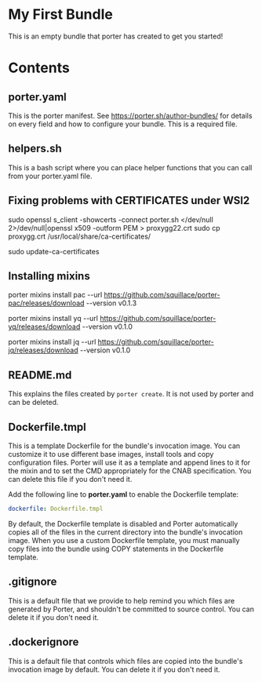 # My First Bundle

This is an empty bundle that porter has created to get you started!

# Contents

## porter.yaml

This is the porter manifest. See https://porter.sh/author-bundles/ for 
details on every field and how to configure your bundle. This is a required
file.

## helpers.sh

This is a bash script where you can place helper functions that you can call
from your porter.yaml file.


## Fixing problems with CERTIFICATES under WSl2

sudo openssl s_client -showcerts -connect porter.sh </dev/null 2>/dev/null|openssl x509 -outform PEM > proxygg22.crt
sudo cp proxygg.crt /usr/local/share/ca-certificates/

sudo update-ca-certificates


## Installing mixins

porter mixins install pac --url https://github.com/squillace/porter-pac/releases/download --version v0.1.3

porter mixins install yq --url https://github.com/squillace/porter-yq/releases/download --version v0.1.0

porter mixins install jq --url https://github.com/squillace/porter-jq/releases/download --version v0.1.0



## README.md

This explains the files created by `porter create`. It is not used by porter and
can be deleted.

## Dockerfile.tmpl

This is a template Dockerfile for the bundle's invocation image. You can
customize it to use different base images, install tools and copy configuration
files. Porter will use it as a template and append lines to it for the mixin and to set
the CMD appropriately for the CNAB specification. You can delete this file if you don't
need it.

Add the following line to **porter.yaml** to enable the Dockerfile template:

```yaml
dockerfile: Dockerfile.tmpl
```

By default, the Dockerfile template is disabled and Porter automatically copies
all of the files in the current directory into the bundle's invocation image. When
you use a custom Dockerfile template, you must manually copy files into the bundle
using COPY statements in the Dockerfile template.

## .gitignore

This is a default file that we provide to help remind you which files are
generated by Porter, and shouldn't be committed to source control. You can
delete it if you don't need it.

## .dockerignore

This is a default file that controls which files are copied into the bundle's
invocation image by default. You can delete it if you don't need it.
